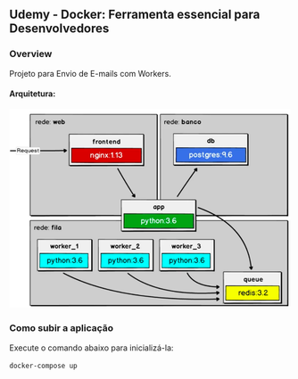 ## Udemy - Docker: Ferramenta essencial para Desenvolvedores

### Overview
Projeto para Envio de E-mails com Workers.

#### Arquitetura:

![alt text](https://github.com/Rafael-Pieri/docker-udemy/blob/master/images/worker-architecture.png)

### Como subir a aplicação
Execute o comando abaixo para inicializá-la:

```docker-compose up```
